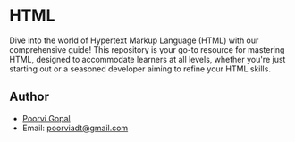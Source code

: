 # HTML
Dive into the world of Hypertext Markup Language (HTML) with our comprehensive guide! This repository is your go-to resource for mastering HTML, designed to accommodate learners at all levels, whether you're just starting out or a seasoned developer aiming to refine your HTML skills.



## Author

- [Poorvi Gopal](https://github.com/PoorviGopal)
- Email: poorviadt@gmail.com
